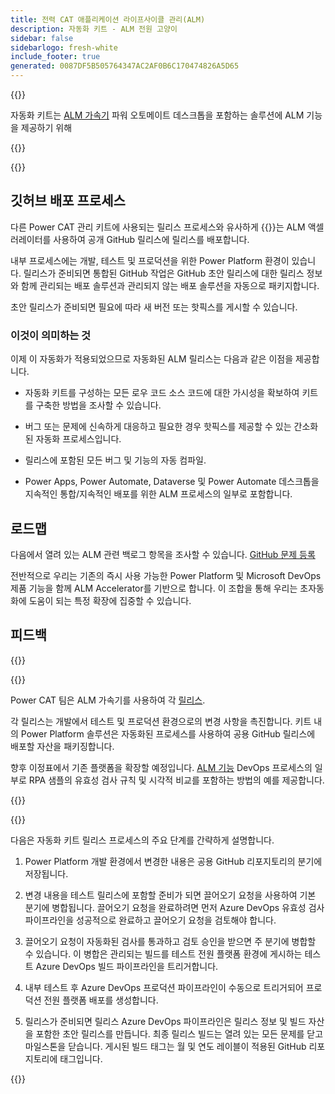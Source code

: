 ```yaml
---
title: 전력 CAT 애플리케이션 라이프사이클 관리(ALM)
description: 자동화 키트 - ALM 전원 고양이
sidebar: false
sidebarlogo: fresh-white
include_footer: true
generated: 0087DF5B505764347AC2AF0B6C170474826A5D65
---
```


{{<slideStyles>}}

<div class="optional">

자동화 키트는 [ALM 가속기](https://aka.ms/aa4pp) 파워 오토메이트 데스크톱을 포함하는 솔루션에 ALM 기능을 제공하기 위해

</div>

{{<presentation slides="1,2">}}


<div class="optional">

{{<presentationStyles>}}

## 깃허브 배포 프로세스

다른 Power CAT 관리 키트에 사용되는 릴리스 프로세스와 유사하게 {{<product-name>}}는 ALM 액셀러레이터를 사용하여 공개 GitHub 릴리스에 릴리스를 배포합니다.

내부 프로세스에는 개발, 테스트 및 프로덕션을 위한 Power Platform 환경이 있습니다. 릴리스가 준비되면 통합된 GitHub 작업은 GitHub 초안 릴리스에 대한 릴리스 정보와 함께 관리되는 배포 솔루션과 관리되지 않는 배포 솔루션을 자동으로 패키지합니다.

초안 릴리스가 준비되면 필요에 따라 새 버전 또는 핫픽스를 게시할 수 있습니다.

### 이것이 의미하는 것

이제 이 자동화가 적용되었으므로 자동화된 ALM 릴리스는 다음과 같은 이점을 제공합니다.

- 자동화 키트를 구성하는 모든 로우 코드 소스 코드에 대한 가시성을 확보하여 키트를 구축한 방법을 조사할 수 있습니다.

- 버그 또는 문제에 신속하게 대응하고 필요한 경우 핫픽스를 제공할 수 있는 간소화된 자동화 프로세스입니다.

- 릴리스에 포함된 모든 버그 및 기능의 자동 컴파일.

- Power Apps, Power Automate, Dataverse 및 Power Automate 데스크톱을 지속적인 통합/지속적인 배포를 위한 ALM 프로세스의 일부로 포함합니다.

## 로드맵

다음에서 열려 있는 ALM 관련 백로그 항목을 조사할 수 있습니다. [GitHub 문제 등록](https://github.com/microsoft/powercat-automation-kit/issues?q=is%3Aissue+is%3Aopen+label%3Aalm)

전반적으로 우리는 기존의 즉시 사용 가능한 Power Platform 및 Microsoft DevOps 제품 기능을 함께 ALM Accelerator를 기반으로 합니다. 이 조합을 통해 우리는 초자동화에 도움이 되는 특정 확장에 집중할 수 있습니다.

## 피드백

{{<questions name="/features/alm/powercat.json" completed="Thank you for providing feedback" showNavigationButtons=false >}}

</div>

{{<slide  id="slide1" audio="features/alm/powercat/overview.mp3" description="Power CAT ALM Overview" localImage="/images/illustrations/alm-roadmap-2022-11.svg" >}}

Power CAT 팀은 ALM 가속기를 사용하여 각 [릴리스](https://github.com/microsoft/powercat-automation-kit/releases).

각 릴리스는 개발에서 테스트 및 프로덕션 환경으로의 변경 사항을 촉진합니다. 키트 내의 Power Platform 솔루션은 자동화된 프로세스를 사용하여 공용 GitHub 릴리스에 배포할 자산을 패키징합니다.

향후 이정표에서 기존 플랫폼을 확장할 예정입니다. [ALM 기능](/ko/features/alm) DevOps 프로세스의 일부로 RPA 샘플의 유효성 검사 규칙 및 시각적 비교를 포함하는 방법의 예를 제공합니다.  

{{</slide>}}

{{<slide  id="slide2" audio="features/alm/powercat/release-process.mp3" description="Power CAT Automation Kit Release Checker" localImage="/images/illustrations/alm-powercat-process.svg" >}}

다음은 자동화 키트 릴리스 프로세스의 주요 단계를 간략하게 설명합니다.

1. Power Platform 개발 환경에서 변경한 내용은 공용 GitHub 리포지토리의 분기에 저장됩니다.

2. 변경 내용을 테스트 릴리스에 포함할 준비가 되면 끌어오기 요청을 사용하여 기본 분기에 병합됩니다. 끌어오기 요청을 완료하려면 먼저 Azure DevOps 유효성 검사 파이프라인을 성공적으로 완료하고 끌어오기 요청을 검토해야 합니다.

3. 끌어오기 요청이 자동화된 검사를 통과하고 검토 승인을 받으면 주 분기에 병합할 수 있습니다. 이 병합은 관리되는 빌드를 테스트 전원 플랫폼 환경에 게시하는 테스트 Azure DevOps 빌드 파이프라인을 트리거합니다.

4. 내부 테스트 후 Azure DevOps 프로덕션 파이프라인이 수동으로 트리거되어 프로덕션 전원 플랫폼 배포를 생성합니다.

5. 릴리스가 준비되면 릴리스 Azure DevOps 파이프라인은 릴리스 정보 및 빌드 자산을 포함한 초안 릴리스를 만듭니다. 최종 릴리스 빌드는 열려 있는 모든 문제를 닫고 마일스톤을 닫습니다. 게시된 빌드 태그는 월 및 연도 레이블이 적용된 GitHub 리포지토리에 태그입니다.

{{</slide>}}
